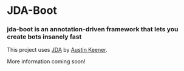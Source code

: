 # JDA-Boot
### jda-boot is an annotation-driven framework that lets you create bots insanely fast 

This project uses [JDA](https://github.com/DV8FromTheWorld/JDA) by [Austin Keener](https://github.com/DV8FromTheWorld/). 


More information coming soon!
